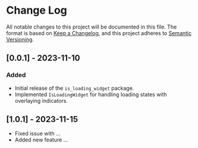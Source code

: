 # Change Log

All notable changes to this project will be documented in this file. The format is based on [Keep a Changelog](https://keepachangelog.com/en/1.0.0/),
and this project adheres to [Semantic Versioning](https://semver.org/spec/v2.0.0.html).

## [0.0.1] - 2023-11-10

### Added

- Initial release of the `is_loading_widget` package.
- Implemented `IsLoadingWidget` for handling loading states with overlaying indicators.

## [1.0.1] - 2023-11-15
- Fixed issue with ...
- Added new feature ...